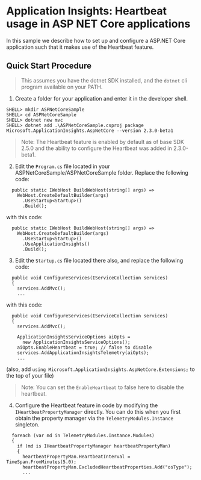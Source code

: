 # Application Insights: Heartbeat usage in ASP NET Core applications
In this sample we describe how to set up and configure a ASP.NET Core application
such that it makes use of the Heartbeat feature.

## Quick Start Procedure

> This assumes you have the dotnet SDK installed, and the `dotnet` cli program
available on your PATH.

1. Create a folder for your application and enter it in the developer shell.
````
SHELL> mkdir ASPNetCoreSample
SHELL> cd ASPNetCoreSample
SHELL> dotnet new mvc
SHELL> dotnet add .\ASPNetCoreSample.csproj package Microsoft.ApplicationInsights.AspNetCore --version 2.3.0-beta1
````

> Note: The Heartbeat feature is enabled by default as of base SDK 2.5.0 and the
ability to configure the Heartbeat was added in 2.3.0-beta1.

2. Edit the `Program.cs` file located in your ASPNetCoreSample/ASPNetCoreSample
folder. Replace the following code:
````
  public static IWebHost BuildWebHost(string[] args) =>
    WebHost.CreateDefaultBuilder(args)
      .UseStartup<Startup>()
      .Build();
````
with this code:
````
  public static IWebHost BuildWebHost(string[] args) =>
    WebHost.CreateDefaultBuilder(args)
      .UseStartup<Startup>()
      .UseApplicationInsights()
      .Build();
````

3. Edit the `Startup.cs` file located there also,  and replace the following
code:
````
  public void ConfigureServices(IServiceCollection services)
  {
    services.AddMvc();
    ...
````
with this code:
````
  public void ConfigureServices(IServiceCollection services)
  {
    services.AddMvc();
    
    ApplicationInsightsServiceOptions aiOpts = 
      new ApplicationInsightsServiceOptions();
    aiOpts.EnableHeartbeat = true; // false to disable
    services.AddApplicationInsightsTelemetry(aiOpts);
    ...
````
(also, add `using Microsoft.ApplicationInsights.AspNetCore.Extensions;` to the
top of your file)

> Note: You can set the `EnableHeartbeat` to false here to disable the heartbeat.

4. Configure the Heartbeat feature in code by modifying the 
`IHeartbeatPropertyManager` directly. You can do this when you first obtain the
property manager via the `TelemetryModules.Instance` singleton.
````
  foreach (var md in TelemetryModules.Instance.Modules)
  {
    if (md is IHeartbeatPropertyManager heartbeatPropertyMan)
    {
      heartbeatPropertyMan.HeartbeatInterval = TimeSpan.FromMinutes(5.0);
      heartbeatPropertyMan.ExcludedHeartbeatProperties.Add("osType");
      ...
````


